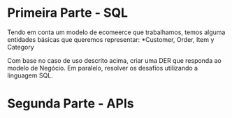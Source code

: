 # Primeira Parte - SQL
 Tendo em conta um modelo de ecomeerce que trabalhamos, temos alguma entidades básicas que queremos representar: *Customer, Order, Item y Category
 
 Com base no caso de uso descrito acima, criar uma DER que responda ao modelo de Negócio. Em paralelo, resolver os desafios utilizando a linguagem SQL.

# Segunda Parte - APIs
